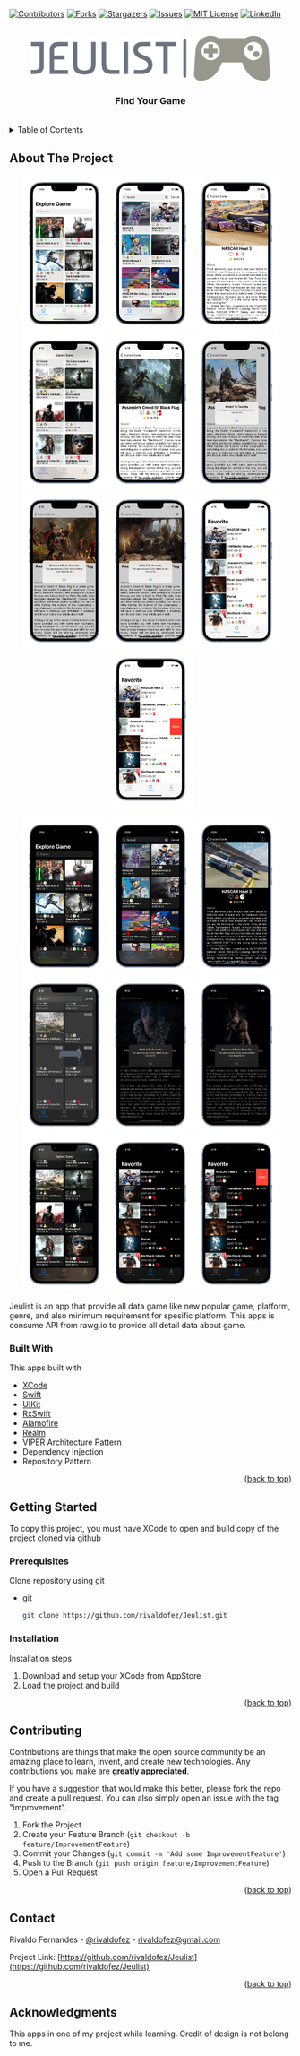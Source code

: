 <div id="top"></div>

[![Contributors][contributors-shield]][contributors-url]
[![Forks][forks-shield]][forks-url]
[![Stargazers][stars-shield]][stars-url]
[![Issues][issues-shield]][issues-url]
[![MIT License][license-shield]][license-url]
[![LinkedIn][linkedin-shield]][linkedin-url]


<!-- PROJECT LOGO -->
<br />
<div align="center">
  <a href="https://github.com/rivaldofez/Jeulist">
    <img src="images/Logo.png" alt="Logo"height="80">
  </a>

  <h3 align="center">Find Your Game</h3>
  </br>
</div>



<!-- TABLE OF CONTENTS -->
<details>
  <summary>Table of Contents</summary>
  <ol>
    <li>
      <a href="#about-the-project">About The Project</a>
      <ul>
        <li><a href="#built-with">Built With</a></li>
      </ul>
    </li>
    <li>
      <a href="#getting-started">Getting Started</a>
      <ul>
        <li><a href="#prerequisites">Prerequisites</a></li>
        <li><a href="#installation">Installation</a></li>
      </ul>
    </li>
    <li><a href="#contributing">Contributing</a></li>
    <li><a href="#contact">Contact</a></li>
    <li><a href="#acknowledgments">Acknowledgments</a></li>
  </ol>
</details>



<!-- ABOUT THE PROJECT -->
## About The Project

<p align="middle">
  <img src="images/Image_1.png" width="150" />
  <img src="images/Image_2.png" width="150" />
  <img src="images/Image_3.png" width="150" />
  <img src="images/Image_4.png" width="150" /> 
  <img src="images/Image_5.png" width="150" />
  <img src="images/Image_6.png" width="150" /> 
  <img src="images/Image_7.png" width="150" />
  <img src="images/Image_8.png" width="150" />
  <img src="images/Image_9.png" width="150" />
  <img src="images/Image_10.png" width="150" />
</p>
<p align="middle">
  <img src="images/Image_11.png" width="150" /> 
  <img src="images/Image_12.png" width="150" /> 
  <img src="images/Image_13.png" width="150" /> 
  <img src="images/Image_14.png" width="150" />
  <img src="images/Image_15.png" width="150" /> 
  <img src="images/Image_16.png" width="150" />
  <img src="images/Image_17.png" width="150" /> 
  <img src="images/Image_18.png" width="150" />
  <img src="images/Image_19.png" width="150" />   
</p>

Jeulist is an app that provide all data game like new popular game, platform, genre, and also minimum requirement for spesific platform. This apps is consume API from rawg.io to provide all detail data about game. 



### Built With

This apps built with

* [XCode](https://developer.apple.com/xcode/)
* [Swift](https://developer.apple.com/swift/)
* [UIKit](https://developer.apple.com/documentation/uikit)
* [RxSwift](https://github.com/ReactiveX/RxSwift)
* [Alamofire](https://github.com/Alamofire/Alamofire)
* [Realm](https://realm.io/)
* VIPER Architecture Pattern
* Dependency Injection
* Repository Pattern

<p align="right">(<a href="#top">back to top</a>)</p>



<!-- GETTING STARTED -->
## Getting Started

To copy this project, you must have XCode to open and build copy of the project cloned via github

### Prerequisites

Clone repository using git
* git
  ```sh
  git clone https://github.com/rivaldofez/Jeulist.git
  ```

### Installation

Installation steps

1. Download and setup your XCode from AppStore
2. Load the project and build

<p align="right">(<a href="#top">back to top</a>)</p>


<!-- CONTRIBUTING -->
## Contributing

Contributions are things that make the open source community be an amazing place to learn, invent, and create new technologies. Any contributions you make are **greatly appreciated**.

If you have a suggestion that would make this better, please fork the repo and create a pull request. You can also simply open an issue with the tag "improvement".

1. Fork the Project
2. Create your Feature Branch (`git checkout -b feature/ImprovementFeature`)
3. Commit your Changes (`git commit -m 'Add some ImprovementFeature'`)
4. Push to the Branch (`git push origin feature/ImprovementFeature`)
5. Open a Pull Request

<p align="right">(<a href="#top">back to top</a>)</p>


<!-- CONTACT -->
## Contact

Rivaldo Fernandes - [@rivaldofez](https://Jeulist.com/rivaldofez) - rivaldofez@gmail.com

Project Link: [https://github.com/rivaldofez/Jeulist](https://github.com/rivaldofez/Jeulist)

<p align="right">(<a href="#top">back to top</a>)</p>



<!-- ACKNOWLEDGMENTS -->
## Acknowledgments

This apps in one of my project while learning. Credit of design is not belong to me. 

<!-- MARKDOWN LINKS & IMAGES -->
<!-- https://www.markdownguide.org/basic-syntax/#reference-style-links -->
[contributors-shield]: https://img.shields.io/github/contributors/rivaldofez/Jeulist.svg?style=for-the-badge

[contributors-url]: https://github.com/rivaldofez/Jeulist/graphs/contributors

[forks-shield]: https://img.shields.io/github/forks/rivaldofez/Jeulist.svg?style=for-the-badge

[forks-url]: https://github.com/rivaldofez/Jeulist/network/members

[stars-shield]: https://img.shields.io/github/stars/rivaldofez/Jeulist.svg?style=for-the-badge

[stars-url]: https://github.com/rivaldofez/Jeulist/stargazers

[issues-shield]: https://img.shields.io/github/issues/rivaldofez/Jeulist.svg?style=for-the-badge

[issues-url]: https://github.com/rivaldofez/Jeulist/issues

[license-shield]: https://img.shields.io/github/license/rivaldofez/Jeulist.svg?style=for-the-badge

[license-url]: https://github.com/rivaldofez/Jeulist/blob/master/LICENSE.txt

[linkedin-shield]: https://img.shields.io/badge/-LinkedIn-black.svg?style=for-the-badge&logo=linkedin&colorB=555

[linkedin-url]: https://www.linkedin.com/in/rivaldofez